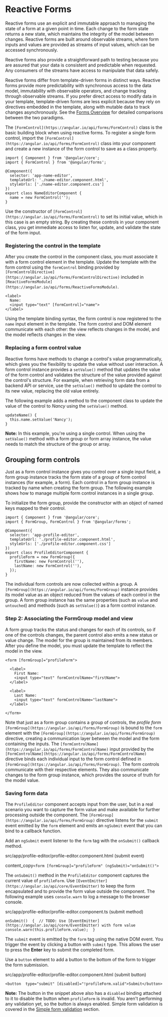 # Reactive Forms
Reactive forms use an explicit and immutable approach to managing the state of a form at a given point in time. Each change to the form state returns a new state, which maintains the integrity of the model between changes. Reactive forms are built around observable streams, where form inputs and values are provided as streams of input values, which can be accessed synchronously.

Reactive forms also provide a straightforward path to testing because you are assured that your data is consistent and predictable when requested. Any consumers of the streams have access to manipulate that data safely.

Reactive forms differ from template-driven forms in distinct ways. Reactive forms provide more predictability with synchronous access to the data model, immutability with observable operators, and change tracking through observable streams. If you prefer direct access to modify data in your template, template-driven forms are less explicit because they rely on directives embedded in the template, along with mutable data to track changes asynchronously. See the  [Forms Overview](https://angular.io/guide/forms-overview)  for detailed comparisons between the two paradigms.



The `[FormControl](https://angular.io/api/forms/FormControl)` class is the basic building block when using reactive forms. To register a single form control, import the `[FormControl](https://angular.io/api/forms/FormControl)` class into your component and create a new instance of the form control to save as a class property.

    import { Component } from '@angular/core';
    import { FormControl } from '@angular/forms';
    
    @Component({
      selector: 'app-name-editor',
      templateUrl: './name-editor.component.html',
      styleUrls: ['./name-editor.component.css']
    })
    export class NameEditorComponent {
      name = new FormControl('');
    }

Use the constructor of `[FormControl](https://angular.io/api/forms/FormControl)` to set its initial value, which in this case is an empty string. By creating these controls in your component class, you get immediate access to listen for, update, and validate the state of the form input.


### Registering the control in the template

After you create the control in the component class, you must associate it with a form control element in the template. Update the template with the form control using the  `formControl`  binding provided by  `[FormControlDirective](https://angular.io/api/forms/FormControlDirective)`  included in  `[ReactiveFormsModule](https://angular.io/api/forms/ReactiveFormsModule)`.

    <label>
      Name:
      <input type="text" [formControl]="name">
    </label>
Using the template binding syntax, the form control is now registered to the `name` input element in the template. The form control and DOM element communicate with each other: the view reflects changes in the model, and the model reflects changes in the view.


### Replacing a form control value

Reactive forms have methods to change a control's value programmatically, which gives you the flexibility to update the value without user interaction. A form control instance provides a  `setValue()`  method that updates the value of the form control and validates the structure of the value provided against the control's structure. For example, when retrieving form data from a backend API or service, use the  `setValue()`  method to update the control to its new value, replacing the old value entirely.

The following example adds a method to the component class to update the value of the control to  _Nancy_  using the  `setValue()`  method.

    updateName() {
      this.name.setValue('Nancy');
    }

**Note:** In this example, you're using a single control. When using the `setValue()` method with a form group or form array instance, the value needs to match the structure of the group or array.

## Grouping form controls
Just as a form control instance gives you control over a single input field, a form group instance tracks the form state of a group of form control instances (for example, a form). Each control in a form group instance is tracked by name when creating the form group. The following example shows how to manage multiple form control instances in a single group.

To initialize the form group, provide the constructor with an object of named keys mapped to their control.

    import { Component } from '@angular/core';
    import { FormGroup, FormControl } from '@angular/forms';
    
    @Component({
      selector: 'app-profile-editor',
      templateUrl: './profile-editor.component.html',
      styleUrls: ['./profile-editor.component.css']
    })
    export class ProfileEditorComponent {
      profileForm = new FormGroup({
        firstName: new FormControl(''),
        lastName: new FormControl(''),
      });
    }

The individual form controls are now collected within a group. A `[FormGroup](https://angular.io/api/forms/FormGroup)` instance provides its model value as an object reduced from the values of each control in the group. A form group instance has the same properties (such as `value` and `untouched`) and methods (such as `setValue()`) as a form control instance.

### Step 2: Associating the FormGroup model and view

A form group tracks the status and changes for each of its controls, so if one of the controls changes, the parent control also emits a new status or value change. The model for the group is maintained from its members. After you define the model, you must update the template to reflect the model in the view.

    <form [formGroup]="profileForm">
      
      <label>
        First Name:
        <input type="text" formControlName="firstName">
      </label>
    
      <label>
        Last Name:
        <input type="text" formControlName="lastName">
      </label>
    
    </form>

Note that just as a form group contains a group of controls, the _profile form_  `[FormGroup](https://angular.io/api/forms/FormGroup)` is bound to the `form` element with the `[FormGroup](https://angular.io/api/forms/FormGroup)` directive, creating a communication layer between the model and the form containing the inputs. The `[formControlName](https://angular.io/api/forms/FormControlName)` input provided by the `[FormControlName](https://angular.io/api/forms/FormControlName)` directive binds each individual input to the form control defined in `[FormGroup](https://angular.io/api/forms/FormGroup)`. The form controls communicate with their respective elements. They also communicate changes to the form group instance, which provides the source of truth for the model value.


### Saving form data

The  `ProfileEditor`  component accepts input from the user, but in a real scenario you want to capture the form value and make available for further processing outside the component. The  `[FormGroup](https://angular.io/api/forms/FormGroup)`  directive listens for the  `submit`  event emitted by the  `form`  element and emits an  `ngSubmit`  event that you can bind to a callback function.

Add an  `ngSubmit`  event listener to the  `form`  tag with the  `onSubmit()`  callback method.

src/app/profile-editor/profile-editor.component.html (submit event)

content_copy`<form [formGroup]="profileForm" (ngSubmit)="onSubmit()">`

The  `onSubmit()`  method in the  `ProfileEditor`  component captures the current value of  `profileForm`. Use  `[EventEmitter](https://angular.io/api/core/EventEmitter)`  to keep the form encapsulated and to provide the form value outside the component. The following example uses  `console.warn`  to log a message to the browser console.

src/app/profile-editor/profile-editor.component.ts (submit method)

`onSubmit()  {  // TODO: Use [EventEmitter](https://angular.io/api/core/EventEmitter) with form value console.warn(this.profileForm.value);  }`

The  `submit`  event is emitted by the  `form`  tag using the native DOM event. You trigger the event by clicking a button with  `submit`  type. This allows the user to press the  **Enter**  key to submit the completed form.

Use a  `button`  element to add a button to the bottom of the form to trigger the form submission.

src/app/profile-editor/profile-editor.component.html (submit button)

`<button  type="submit" [disabled]="!profileForm.valid">Submit</button>`

**Note:**  The button in the snippet above also has a  `disabled`  binding attached to it to disable the button when  `profileForm`  is invalid. You aren't performing any validation yet, so the button is always enabled. Simple form validation is covered in the  [Simple form validation](https://angular.io/guide/reactive-forms#simple-form-validation)  section.
